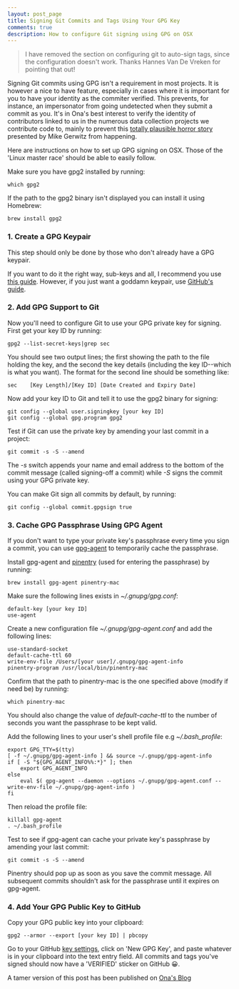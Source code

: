 ```yaml
---
layout: post_page
title: Signing Git Commits and Tags Using Your GPG Key
comments: true
description: How to configure Git signing using GPG on OSX
---
```


> I have removed the section on configuring git to auto-sign tags, since the configuration doesn't work. Thanks Hannes Van De Vreken for pointing that out!

Signing Git commits using GPG isn't a requirement in most projects. It is however a nice to have feature, especially in cases where it is important for you to have your identity as the commiter verified. This prevents, for instance, an impersonator from going undetected when they submit a commit as you. It's in Ona's best interest to verify the identity of contributors linked to us in the numerous data collection projects we contribute code to, mainly to prevent this [totally plausible horror story](https://mikegerwitz.com/papers/git-horror-story) presented by Mike Gerwitz from happening.

Here are instructions on how to set up GPG signing on OSX. Those of the 'Linux master race' should be able to easily follow.

Make sure you have gpg2 installed by running:

    which gpg2

If the path to the gpg2 binary isn't displayed you can install it using Homebrew:

    brew install gpg2

### 1. Create a GPG Keypair

This step should only be done by those who don't already have a GPG keypair.

If you want to do it the right way, sub-keys and all, I recommend you use [this guide](https://alexcabal.com/creating-the-perfect-gpg-keypair/). However, if you just want a goddamn keypair, use [GitHub's guide](https://help.github.com/articles/generating-a-new-gpg-key/).

### 2. Add GPG Support to Git

Now you'll need to configure Git to use your GPG private key for signing. First get your key ID by running:

    gpg2 --list-secret-keys|grep sec

You should see two output lines; the first showing the path to the file holding the key, and the second the key details (including the key ID--which is what you want). The format for the second line should be something like:

    sec    [Key Length]/[Key ID] [Date Created and Expiry Date]

Now add your key ID to Git and tell it to use the gpg2 binary for signing:

    git config --global user.signingkey [your key ID]
    git config --global gpg.program gpg2

Test if Git can use the private key by amending your last commit in a project:

    git commit -s -S --amend

The *-s* switch appends your name and email address to the bottom of the commit message (called signing-off a commit) while *-S* signs the commit using your GPG private key.

You can make Git sign all commits by default, by running:

    git config --global commit.gpgsign true

### 3. Cache GPG Passphrase Using GPG Agent

If you don't want to type your private key's passphrase every time you sign a commit, you can use [gpg-agent](https://wiki.archlinux.org/index.php/GnuPG#gpg-agent) to temporarily cache the passphrase.

Install gpg-agent and [pinentry](https://www.gnupg.org/related_software/pinentry/index.en.html) (used for entering the passphrase) by running:

    brew install gpg-agent pinentry-mac

Make sure the following lines exists in *~/.gnupg/gpg.conf*:

    default-key [your key ID]
    use-agent

Create a new configuration file *~/.gnupg/gpg-agent.conf* and add the following lines:

    use-standard-socket
    default-cache-ttl 60
    write-env-file /Users/[your user]/.gnupg/gpg-agent-info
    pinentry-program /usr/local/bin/pinentry-mac

Confirm that the path to pinentry-mac is the one specified above (modify if need be) by running:

    which pinentry-mac

You should also change the value of *default-cache-ttl* to the number of seconds you want the passphrase to be kept valid.

Add the following lines to your user's shell profile file e.g *~/.bash_profile*:

    export GPG_TTY=$(tty)
    [ -f ~/.gnupg/gpg-agent-info ] && source ~/.gnupg/gpg-agent-info
    if [ -S "${GPG_AGENT_INFO%%:*}" ]; then
        export GPG_AGENT_INFO
    else
        eval $( gpg-agent --daemon --options ~/.gnupg/gpg-agent.conf --write-env-file ~/.gnupg/gpg-agent-info )
    fi

Then reload the profile file:

    killall gpg-agent
    . ~/.bash_profile

Test to see if gpg-agent can cache your private key's passphrase by amending your last commit:

    git commit -s -S --amend

Pinentry should pop up as soon as you save the commit message. All subsequent commits shouldn't ask for the passphrase until it expires on gpg-agent.

### 4. Add Your GPG Public Key to GitHub

Copy your GPG public key into your clipboard:

    gpg2 --armor --export [your key ID] | pbcopy

Go to your GitHub [key settings](https://github.com/settings/keys), click on 'New GPG Key', and paste whatever is in your clipboard into the text entry field. All commits and tags you've signed should now have a 'VERIFIED' sticker on GitHub 😀.

A tamer version of this post has been published on [Ona's Blog](https://blog.ona.io/technology/2016/10/25/Signing-Git-Commits.html)
